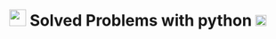 <h1><img src="https://em-content.zobj.net/source/google/387/man-technologist-light-skin-tone_1f468-1f3fb-200d-1f4bb.png" width="30"/>
 Solved Problems with python <img src="https://cdn.jsdelivr.net/gh/devicons/devicon@latest/icons/python/python-original.svg" width="20" /></h1>
